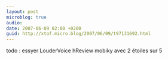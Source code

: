 ```yaml
---
layout: post
microblog: true
audio: 
date: 2007-06-09 02:00 +0200
guid: http://xtof.micro.blog/2007/06/09/t97131692.html
---
```

todo : essyer LouderVoice hReview mobiky avec 2 étoiles sur 5
